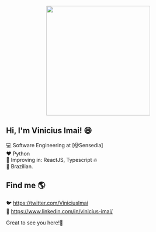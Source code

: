 <!--
**Vimai/Vimai** is a ✨ _special_ ✨ repository because its `README.md` (this file) appears on your GitHub profile.

Here are some ideas to get you started:

- 🔭 I’m currently working on ...
- 🌱 I’m currently learning ...
- 👯 I’m looking to collaborate on ...
- 🤔 I’m looking for help with ...
- 💬 Ask me about ...
- 📫 How to reach me: ...
- 😄👋Pronouns: ...
- ⚡ Fun fact: ...
-->

<p align="center">
 <img height="300px" width="75%" src="https://media.giphy.com/media/bcKmIWkUMCjVm/source.gif" />
</p>

## Hi, I'm Vinicius Imai! 😄

💻 Software Engineering at [@Sensedia] <br>
❤️ Python <br>
🌱 Improving in: ReactJS, Typescript 🔥<br>
🏡 Brazilian. <br>

## Find me 🌎

🐦 https://twitter.com/ViniciusImai <br>
💼 https://www.linkedin.com/in/vinicius-imai/ <br>


Great to see you here!🚀

